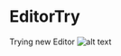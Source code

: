 # EditorTry
Trying new Editor
![alt text](https://github.com/[username]/[reponame]/blob/[branch]/image.jpg?raw=true)
